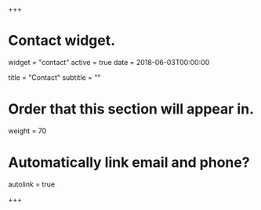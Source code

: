+++
# Contact widget.
widget = "contact"
active = true
date = 2018-06-03T00:00:00

title = "Contact"
subtitle = ""

# Order that this section will appear in.
weight = 70

# Automatically link email and phone?
autolink = true

+++

